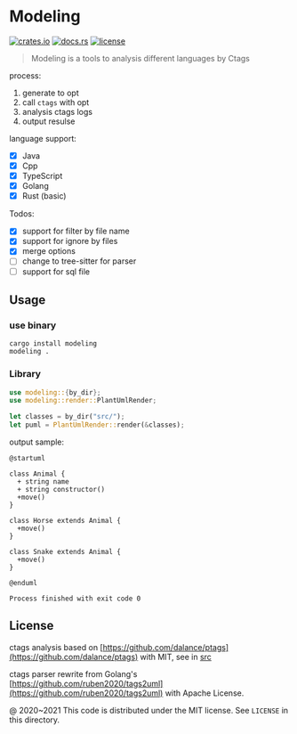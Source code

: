 # Modeling

[![crates.io](https://meritbadge.herokuapp.com/modeling)](https://crates.io/crates/modeling)
[![docs.rs](https://docs.rs/modeling/badge.svg)](https://docs.rs/modeling/)
[![license](https://img.shields.io/crates/l/modeling)](https://github.com/inherd/modeling/blob/master/LICENSE)

> Modeling is a tools to analysis different languages by Ctags

process:

1. generate to opt
2. call `ctags` with opt
3. analysis ctags logs
4. output resulse

language support:

 - [x] Java
 - [x] Cpp
 - [x] TypeScript
 - [x] Golang
 - [x] Rust (basic)

Todos:

 - [x] support for filter by file name
 - [x] support for ignore by files
 - [x] merge options
 - [ ] change to tree-sitter for parser
 - [ ] support for sql file

## Usage

### use binary

```
cargo install modeling
modeling .
```

### Library

```rust
use modeling::{by_dir};
use modeling::render::PlantUmlRender;

let classes = by_dir("src/");
let puml = PlantUmlRender::render(&classes);
```

output sample:

```puml
@startuml

class Animal {
  + string name
  + string constructor()
  +move()
}

class Horse extends Animal {
  +move()
}

class Snake extends Animal {
  +move()
}

@enduml

Process finished with exit code 0
```

License
---

ctags analysis based on [https://github.com/dalance/ptags](https://github.com/dalance/ptags) with MIT, see in [src](plugins/coco_struct_analysis/src)

ctags parser rewrite from Golang's [https://github.com/ruben2020/tags2uml](https://github.com/ruben2020/tags2uml) with Apache License.

@ 2020~2021 This code is distributed under the MIT license. See `LICENSE` in this directory.
